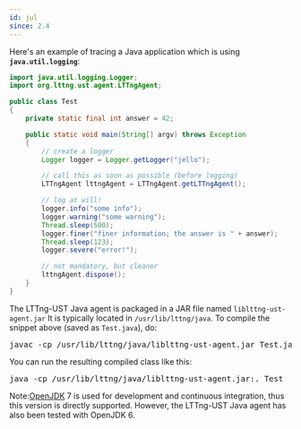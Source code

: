 ```yaml
---
id: jul
since: 2.4
---
```


Here's an example of tracing a Java application which is using
**`java.util.logging`**:

~~~ java
import java.util.logging.Logger;
import org.lttng.ust.agent.LTTngAgent;

public class Test
{
    private static final int answer = 42;

    public static void main(String[] argv) throws Exception
    {
        // create a logger
        Logger logger = Logger.getLogger("jello");

        // call this as soon as possible (before logging)
        LTTngAgent lttngAgent = LTTngAgent.getLTTngAgent();

        // log at will!
        logger.info("some info");
        logger.warning("some warning");
        Thread.sleep(500);
        logger.finer("finer information; the answer is " + answer);
        Thread.sleep(123);
        logger.severe("error!");

        // not mandatory, but cleaner
        lttngAgent.dispose();
    }
}
~~~

The LTTng-UST Java agent is packaged in a JAR file named
`liblttng-ust-agent.jar` It is typically located in
`/usr/lib/lttng/java`. To compile the snippet above
(saved as `Test.java`), do:

<pre class="term">
javac -cp /usr/lib/lttng/java/liblttng-ust-agent.jar Test.java
</pre>

You can run the resulting compiled class like this:

<pre class="term">
java -cp /usr/lib/lttng/java/liblttng-ust-agent.jar:. Test
</pre>

<div class="tip">
<p>
    <span class="t">Note:</span><a href="http://openjdk.java.net/" class="ext">OpenJDK</a> 7
    is used for development and continuous integration, thus this
    version is directly supported. However, the LTTng-UST Java agent has
    also been tested with OpenJDK 6.
</p>
</div>
